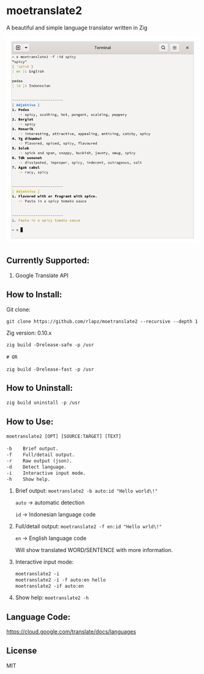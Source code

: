 # moetranslate2
A beautiful and simple language translator written in Zig


![](screenshots/ss1.png)

## Currently Supported:
1. Google Translate API

## How to Install:

Git clone:

```
git clone https://github.com/rlapz/moetranslate2 --recursive --depth 1
```

Zig version: 0.10.x

```
zig build -Drelease-safe -p /usr

# OR

zig build -Drelease-fast -p /usr
```

## How to Uninstall:

```
zig build uninstall -p /usr
```

## How to Use:

```
moetranslate2 [OPT] [SOURCE:TARGET] [TEXT]

-b    Brief output.
-f    Full/detail output.
-r    Raw output (json).
-d    Detect language.
-i    Interactive input mode.
-h    Show help.
```


1. Brief output:
	`moetranslate2 -b auto:id "Hello world\!"`

	`auto` -> automatic detection

	`id`   -> Indonesian language code
2. Full/detail output:
	`moetranslate2 -f en:id "Hello wrld\!"`

	`en`   -> English language code

	Will show translated WORD/SENTENCE with more information.
3. Interactive input mode:
	```
	moetranslate2 -i
	moetranslate2 -i -f auto:en hello
	moetranslate2 -if auto:en
	```
4. Show help:
	`moetranslate2 -h`

## Language Code:
https://cloud.google.com/translate/docs/languages

## License
MIT
